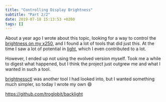 ```yaml
---
title: "Controlling Display Brightness"
subtitle: "Part 2/2"
date: 2019-07-18 15:13:53 +0200
tags: []
---
```


About a year ago I wrote about this topic, looking for a way to control
the [brightness on my x250](2018-08-03-brightness-on-x250.markdown), and
I found a lot of tools that did just this.  At the time I saw a lot of
potential in [light](https://github.com/haikarainen/light/), which I
even contributed to a lot.

However, I ended up not using the evolved version myself.  Took me a
while to digest what happened, but I think the project just outgrew me
and what I wanted in such a tool.

[brightnessctl](https://github.com/Hummer12007/brightnessctl/) was
another tool I had looked into, but I wanted something much simpler, so
today I wrote my own :smile:

<https://github.com/troglobit/backlight>

